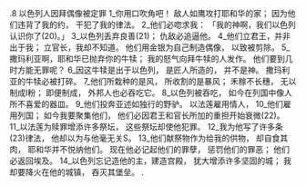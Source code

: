 .8 
以色列人因拜偶像被定罪 
1_你用口吹角吧！ 
敌人如鹰攻打耶和华的家； 
因为他们违背了我的约， 
干犯了我的律法。 
2_他们必唿求我： 
「我的神啊，我们以色列认识你了(20)。」 
3_以色列丢弃良善(21)； 
仇敌必追逼他。 
4_他们立君王，并非出于我； 
立官长，我却不知道。 
他们用金银为自己制造偶像， 
以致被剪除。 
5_撒玛利亚啊，耶和华已抛弃你的牛犊； 
我的怒气向拜牛犊的人发作。 
他们要到几时方能无罪呢？ 
6_因这牛犊是出于以色列， 
是匠人所造的， 
并不是神。 
撒玛利亚的牛犊必被打碎。 
7_他们所栽种的是风， 
所收割的是暴风； 
禾稼不长穗， 
无以制成I粉； 
即便制成， 
外邦人也必吞吃它。 
8_以色列被吞吃， 
如今在列国中像人所不喜爱的器皿。 
9_他们投奔亚述如独行的野驴。 
以法莲雇用情人， 
10_他们雇用列国； 
如今我要聚集他们， 
他们必因君王和官长所加的重担开始衰微(22)。 
11_以法莲为赎罪增添许多祭坛， 
这些祭坛却使他犯罪。 
12_我为他写了许多条(23)律法， 
他却以为与他毫无关S。 
13_他们献祭物作为给我的供物， 
却自食其肉， 
耶和华并不悦纳他们。 
现在他必记起他们的罪孽， 
惩罚他们的罪恶； 
他们必返回埃及。 
14_以色列忘记造他的主，建造宫殿， 
犹大增添许多坚固的城； 
我却要降火在他的城镇， 
吞灭其堡垒。 
 .